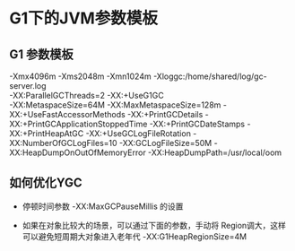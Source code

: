 # G1下的JVM参数模板 

## G1 参数模板  
-Xmx4096m -Xms2048m -Xmn1024m -Xloggc:/home/shared/log/gc-server.log    
-XX:ParallelGCThreads=2 -XX:+UseG1GC    
-XX:MetaspaceSize=64M -XX:MaxMetaspaceSize=128m
-XX:+UseFastAccessorMethods -XX:+PrintGCDetails
-XX:+PrintGCApplicationStoppedTime -XX:+PrintGCDateStamps -XX:+PrintHeapAtGC
-XX:+UseGCLogFileRotation -XX:NumberOfGCLogFiles=10 -XX:GCLogFileSize=50M
-XX:HeapDumpOnOutOfMemoryError -XX:HeapDumpPath=/usr/local/oom  


## 如何优化YGC  

* 停顿时间参数 -XX:MaxGCPauseMillis 的设置  

* 如果在对象比较大的场景，可以通过下面的参数，手动将 Region调大，这样可以避免短周期大对象进入老年代 
-XX:G1HeapRegionSize=4M

